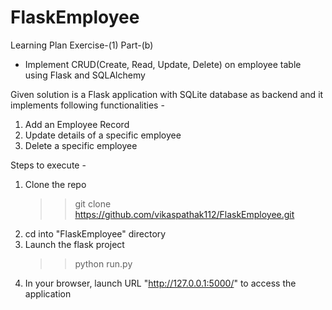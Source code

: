 # FlaskEmployee

Learning Plan Exercise-(1) Part-(b)
- Implement CRUD(Create, Read, Update, Delete) on employee table using Flask and SQLAlchemy


Given solution is a Flask application with SQLite database as backend and it implements following functionalities -
 1. Add an Employee Record
 2. Update details of a specific employee
 3. Delete a specific employee
 
 
Steps to execute -

1. Clone the repo
   >>git clone https://github.com/vikaspathak112/FlaskEmployee.git
2. cd into "FlaskEmployee" directory
3. Launch the flask project
   >>python run.py
4. In your browser, launch URL "http://127.0.0.1:5000/" to access the application
